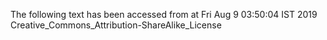 The following text has been accessed from at Fri Aug 9 03:50:04 IST 2019
Creative_Commons_Attribution-ShareAlike_License
